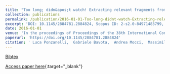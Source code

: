 ```yaml
---
title: "Too long; didn&apos;t watch! Extracting relevant fragments from software development video tutorials"
collection: publications
permalink: /publication/2016-01-01-Too-long-didnt-watch-Extracting-relevant-fragments-from-software-development-video-tutorials
excerpt: 'DOI: 10.1145/2884781.2884824, Scopus ID: 2-s2.0-84971483799, Cited by: 30'
date: 2016-01-01
venue: 'In the proceedings of Proceedings of the 38th International Conference on Software Engineering, ICSE 2016, Austin, TX, USA, May 14-22, 2016'
paperurl: 'https://doi.org/10.1145/2884781.2884824'
citation: ' Luca Ponzanelli,  Gabriele Bavota,  Andrea Mocci,  Massimiliano Di,  Rocco Oliveto,  Mir Hasan,  Barbara Russo,  Sonia Haiduc,  Michele Lanza, &quot;Too long; didn&amp;apos;t watch! Extracting relevant fragments from software development video tutorials.&quot; In the proceedings of Proceedings of the 38th International Conference on Software Engineering, ICSE 2016, Austin, TX, USA, May 14-22, 2016, 2016.'
---
```

[Bibtex](https://dblp.org/rec/bib/conf/icse/PonzanelliBMPOH16)

[Access paper here](https://doi.org/10.1145/2884781.2884824){:target="_blank"}
